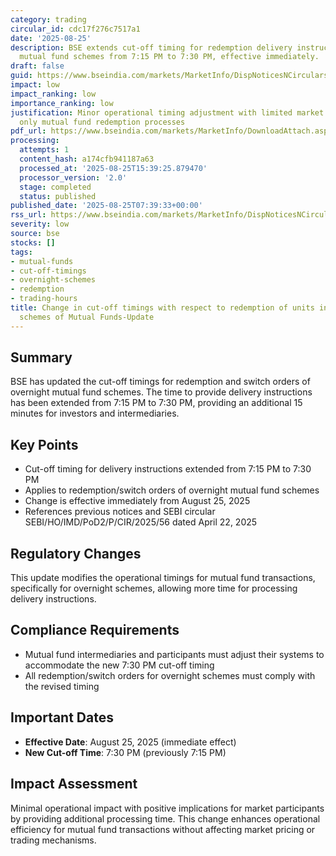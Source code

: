 ```yaml
---
category: trading
circular_id: cdc17f276c7517a1
date: '2025-08-25'
description: BSE extends cut-off timing for redemption delivery instructions in overnight
  mutual fund schemes from 7:15 PM to 7:30 PM, effective immediately.
draft: false
guid: https://www.bseindia.com/markets/MarketInfo/DispNoticesNCirculars.aspx?Noticeid={E5551D97-9B33-4B6C-8830-74AD029840EC}&noticeno=20250825-6&dt=08/25/2025&icount=6&totcount=65&flag=0
impact: low
impact_ranking: low
importance_ranking: low
justification: Minor operational timing adjustment with limited market impact, affecting
  only mutual fund redemption processes
pdf_url: https://www.bseindia.com/markets/MarketInfo/DownloadAttach.aspx?id=20250825-6&attachedId=
processing:
  attempts: 1
  content_hash: a174cfb941187a63
  processed_at: '2025-08-25T15:39:25.879470'
  processor_version: '2.0'
  stage: completed
  status: published
published_date: '2025-08-25T07:39:33+00:00'
rss_url: https://www.bseindia.com/markets/MarketInfo/DispNoticesNCirculars.aspx?Noticeid={E5551D97-9B33-4B6C-8830-74AD029840EC}&noticeno=20250825-6&dt=08/25/2025&icount=6&totcount=65&flag=0
severity: low
source: bse
stocks: []
tags:
- mutual-funds
- cut-off-timings
- overnight-schemes
- redemption
- trading-hours
title: Change in cut-off timings with respect to redemption of units in overnight
  schemes of Mutual Funds-Update
---
```


## Summary

BSE has updated the cut-off timings for redemption and switch orders of overnight mutual fund schemes. The time to provide delivery instructions has been extended from 7:15 PM to 7:30 PM, providing an additional 15 minutes for investors and intermediaries.

## Key Points

- Cut-off timing for delivery instructions extended from 7:15 PM to 7:30 PM
- Applies to redemption/switch orders of overnight mutual fund schemes
- Change is effective immediately from August 25, 2025
- References previous notices and SEBI circular SEBI/HO/IMD/PoD2/P/CIR/2025/56 dated April 22, 2025

## Regulatory Changes

This update modifies the operational timings for mutual fund transactions, specifically for overnight schemes, allowing more time for processing delivery instructions.

## Compliance Requirements

- Mutual fund intermediaries and participants must adjust their systems to accommodate the new 7:30 PM cut-off timing
- All redemption/switch orders for overnight schemes must comply with the revised timing

## Important Dates

- **Effective Date**: August 25, 2025 (immediate effect)
- **New Cut-off Time**: 7:30 PM (previously 7:15 PM)

## Impact Assessment

Minimal operational impact with positive implications for market participants by providing additional processing time. This change enhances operational efficiency for mutual fund transactions without affecting market pricing or trading mechanisms.